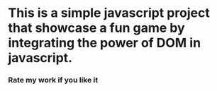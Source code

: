 <h1>This is a simple javascript project that showcase a fun game by integrating the power of DOM in javascript.</h1>
<h3>Rate my work if you like it</h3>


